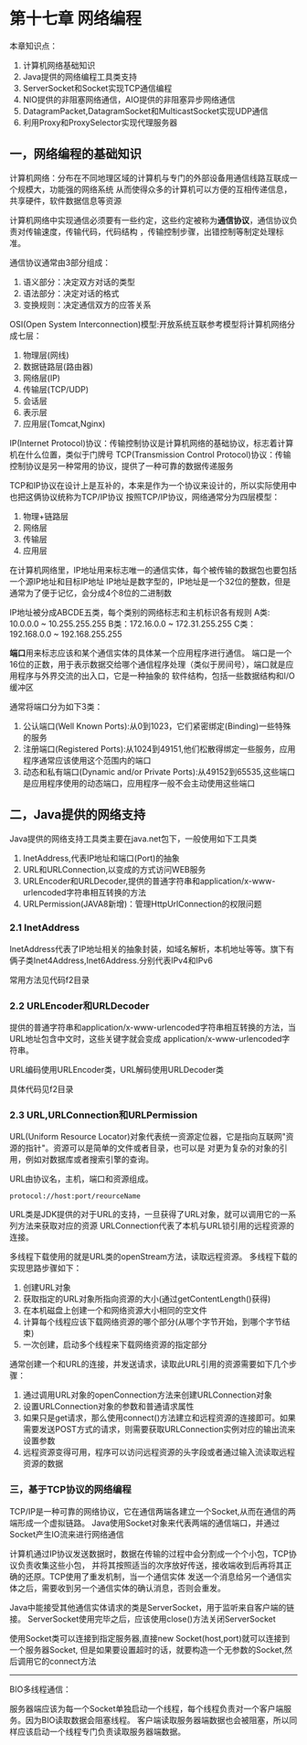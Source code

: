 # 第十七章 网络编程

本章知识点：

1. 计算机网络基础知识
2. Java提供的网络编程工具类支持
3. ServerSocket和Socket实现TCP通信编程
4. NIO提供的非阻塞网络通信，AIO提供的非阻塞异步网络通信
5. DatagramPacket,DatagramSocket和MulticastSocket实现UDP通信
6. 利用Proxy和ProxySelector实现代理服务器


## 一，网络编程的基础知识

计算机网络：分布在不同地理区域的计算机与专门的外部设备用通信线路互联成一个规模大，功能强的网络系统
从而使得众多的计算机可以方便的互相传递信息，共享硬件，软件数据信息等资源


计算机网络中实现通信必须要有一些约定，这些约定被称为**通信协议**，通信协议负责对传输速度，传输代码，代码结构
，传输控制步骤，出错控制等制定处理标准。

通信协议通常由3部分组成：

1. 语义部分：决定双方对话的类型
2. 语法部分：决定对话的格式
3. 变换规则：决定通信双方的应答关系

OSI(Open System Interconnection)模型:开放系统互联参考模型将计算机网络分成七层：

1. 物理层(网线)
2. 数据链路层(路由器)
3. 网络层(IP)
4. 传输层(TCP/UDP)
5. 会话层
6. 表示层
7. 应用层(Tomcat,Nginx)


IP(Internet Protocol)协议：传输控制协议是计算机网络的基础协议，标志着计算机在什么位置，类似于门牌号
TCP(Transmission Control Protocol)协议：传输控制协议是另一种常用的协议，提供了一种可靠的数据传递服务

TCP和IP协议在设计上是互补的，本来是作为一个协议来设计的，所以实际使用中也把这俩协议统称为TCP/IP协议
按照TCP/IP协议，网络通常分为四层模型：

1. 物理+链路层
2. 网络层
3. 传输层
4. 应用层


在计算机网络里，IP地址用来标志唯一的通信实体，每个被传输的数据包也要包括一个源IP地址和目标IP地址
IP地址是数字型的，IP地址是一个32位的整数，但是通常为了便于记忆，会分成4个8位的二进制数

IP地址被分成ABCDE五类，每个类别的网络标志和主机标识各有规则
A类: 10.0.0.0 ~ 10.255.255.255
B类：172.16.0.0 ~ 172.31.255.255
C类：192.168.0.0 ~ 192.168.255.255

**端口**用来标志应该和某个通信实体的具体某一个应用程序进行通信。
端口是一个16位的正数，用于表示数据交给哪个通信程序处理（类似于房间号），端口就是应用程序与外界交流的出入口，它是一种抽象的
软件结构，包括一些数据结构和I/O缓冲区

通常将端口分为如下3类：

1. 公认端口(Well Known Ports):从0到1023，它们紧密绑定(Binding)一些特殊的服务
2. 注册端口(Registered Ports):从1024到49151,他们松散得绑定一些服务，应用程序通常应该使用这个范围内的端口
3. 动态和私有端口(Dynamic and/or Private Ports):从49152到65535,这些端口是应用程序使用的动态端口，应用程序一般不会主动使用这些端口


## 二，Java提供的网络支持

Java提供的网络支持工具类主要在java.net包下，一般使用如下工具类

1. InetAddress,代表IP地址和端口(Port)的抽象
2. URL和URLConnection,以变成的方式访问WEB服务
3. URLEncoder和URLDecoder,提供的普通字符串和application/x-www-urlencoded字符串相互转换的方法
4. URLPermission(JAVA8新增)：管理HttpUrlConnection的权限问题

### 2.1 InetAddress

InetAddress代表了IP地址相关的抽象封装，如域名解析，本机地址等等。旗下有俩子类Inet4Address,Inet6Address.分别代表IPv4和IPv6

常用方法见代码f2目录

### 2.2 URLEncoder和URLDecoder

提供的普通字符串和application/x-www-urlencoded字符串相互转换的方法，当URL地址包含中文时，这些关键字就会变成
application/x-www-urlencoded字符串。

URL编码使用URLEncoder类，URL解码使用URLDecoder类

具体代码见f2目录

### 2.3 URL,URLConnection和URLPermission

URL(Uniform Resource Locator)对象代表统一资源定位器，它是指向互联网"资源的指针"。资源可以是简单的文件或者目录，也可以是
对更为复杂的对象的引用，例如对数据库或者搜索引擎的查询。

URL由协议名，主机，端口和资源组成。

``` url
protocol://host:port/reourceName
```

URL类是JDK提供的对于URL的支持，一旦获得了URL对象，就可以调用它的一系列方法来获取对应的资源
URLConnection代表了本机与URL锁引用的远程资源的连接。

多线程下载使用的就是URL类的openStream方法，读取远程资源。
多线程下载的实现思路步骤如下：

1. 创建URL对象
2. 获取指定的URL对象所指向资源的大小(通过getContentLength()获得)
3. 在本机磁盘上创建一个和网络资源大小相同的空文件
4. 计算每个线程应该下载网络资源的哪个部分(从哪个字节开始，到哪个字节结束)
5. 一次创建，启动多个线程来下载网络资源的指定部分

通常创建一个和URL的连接，并发送请求，读取此URL引用的资源需要如下几个步骤：

1. 通过调用URL对象的openConnection方法来创建URLConnection对象
2. 设置URLConnection对象的参数和普通请求属性
3. 如果只是get请求，那么使用connect()方法建立和远程资源的连接即可。如果需要发送POST方式的请求，则需要获取URLConnection实例对应的输出流来设置参数
4. 远程资源变得可用，程序可以访问远程资源的头字段或者通过输入流读取远程资源的数据



### 三，基于TCP协议的网络编程

TCP/IP是一种可靠的网络协议，它在通信两端各建立一个Socket,从而在通信的两端形成一个虚拟链路。
Java使用Socket对象来代表两端的通信端口，并通过Socket产生IO流来进行网络通信

计算机通过IP协议发送数据时，数据在传输的过程中会分割成一个个小包，TCP协议负责收集这些小包，
并将其按照适当的次序放好传送，接收端收到后再将其正确的还原。TCP使用了重发机制，当一个通信实体
发送一个消息给另一个通信实体之后，需要收到另一个通信实体的确认消息，否则会重发。

Java中能接受其他通信实体请求的类是ServerSocket，用于监听来自客户端的链接。
ServerSocket使用完毕之后，应该使用close()方法关闭ServerSocket

使用Socket类可以连接到指定服务器,直接new Socket(host,port)就可以连接到一个服务器Socket,
但是如果要设置超时的话，就要构造一个无参数的Socket,然后调用它的connect方法

***
BIO多线程通信：

服务器端应该为每一个Socket单独启动一个线程，每个线程负责对一个客户端服务。因为BIO读取数据会阻塞线程。
客户端读取服务器端数据也会被阻塞，所以同样应该启动一个线程专门负责读取服务器端数据。















